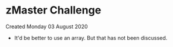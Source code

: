 # zMaster Challenge
Created Monday 03 August 2020


* It'd be better to use an array. But that has not been discussed.


